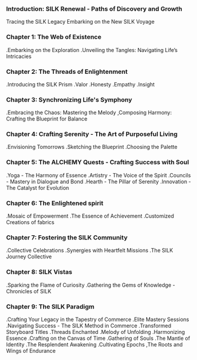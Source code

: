 ###  Introduction: SILK Renewal - Paths of Discovery and Growth
Tracing the SILK Legacy
Embarking on the New SILK Voyage
### Chapter 1: The Web of Existence
.Embarking on the Exploration
.Unveiling the Tangles: Navigating Life’s Intricacies
### Chapter 2: The Threads of Enlightenment
.Introducing the SILK Prism
.Valor
.Honesty
.Empathy
.Insight
### Chapter 3: Synchronizing Life's Symphony
.Embracing the Chaos: Mastering the Melody
,Composing Harmony: Crafting the Blueprint for Balance
### Chapter 4: Crafting Serenity - The Art of Purposeful Living
.Envisioning Tomorrows
.Sketching the Blueprint
.Choosing the Palette
### Chapter 5: The ALCHEMY Quests - Crafting Success with Soul
.Yoga - The Harmony of Essence
.Artistry - The Voice of the Spirit
.Councils - Mastery in Dialogue and Bond
.Hearth - The Pillar of Serenity
.Innovation - The Catalyst for Evolution
### Chapter 6: The Enlightened spirit 
.Mosaic of Empowerment
.The Essence of Achievement
.Customized Creations of fabrics 
### Chapter 7: Fostering the SILK Community
.Collective Celebrations
.Synergies with Heartfelt Missions
.The SILK Journey Collective
### Chapter 8: SILK Vistas
.Sparking the Flame of Curiosity
.Gathering the Gems of Knowledge - Chronicles of SILK
### Chapter 9: The SILK Paradigm
.Crafting Your Legacy in the Tapestry of Commerce
.Elite Mastery Sessions
.Navigating Success - The SILK Method in Commerce
.Transformed Storyboard Titles
.Threads Enchanted
.Melody of Unfolding
.Harmonizing Essence
.Crafting on the Canvas of Time
.Gathering of Souls
.The Mantle of Identity
.The Resplendent Awakening
.Cultivating Epochs
,The Roots and Wings of Endurance
